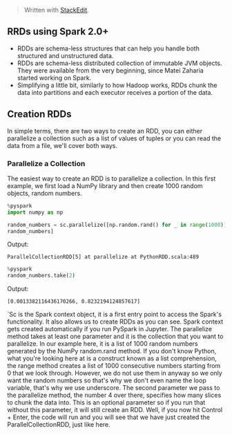 > Written with [StackEdit](https://stackedit.io/).
## RRDs using Spark 2.0+

- RDDs are schema-less structures that can help you handle both structured and unstructured data.
- RDDs are schema-less distributed collection of immutable JVM objects. They were available from the very beginning, since Matei Zaharia started working on Spark. 
- Simplifying a little bit, similarly to how Hadoop works, RDDs chunk the data into partitions and each executor receives a portion of the data. 

## Creation RDDs
In simple terms, there are two ways to create an RDD, you can either parallelize a collection such as a list of values of tuples or you can read the data from a file, we'll cover both ways.

### Parallelize a Collection
The easiest way to create an RDD is to parallelize a collection. In this first example, we first load a NumPy library and then create 1000 random objects, random numbers.

```python
%pyspark
import numpy as np

random_numbers = sc.parallelize([np.random.rand() for _ in range(1000)],4)
random_numbers]
```
Output:
```
ParallelCollectionRDD[5] at parallelize at PythonRDD.scala:489
```
```python
%pyspark
random_numbers.take(2)
```
Output:
```
[0.0013382116436170266, 0.8232194124857617]
```
`Sc is the Spark context object, it is a first entry point to access the Spark's functionality. It also allows us to create RDDs as you can see. Spark context gets created automatically if you run PySpark in Jupyter. The parallelize method takes at least one parameter and it is the collection that you want to parallelize. In our example here, it is a list of 1000 random numbers generated by the NumPy random.rand method. If you don't know Python, what you're looking here at is a construct known as a list comprehension, the range method creates a list of 1000 consecutive numbers starting from 0 that we look through. However, we do not use them in anyway so we only want the random numbers so that's why we don't even name the loop variable, that's why we use underscore. The second parameter we pass to the parallelize method, the number 4 over there, specifies how many slices to chunk the data into. This is an optional parameter so if you run that without this parameter, it will still create an RDD. Well, if you now hit Control + Enter, the code will run and you will see that we have just created the ParallelCollectionRDD, just like here.
<!--stackedit_data:
eyJoaXN0b3J5IjpbMTUxNTI3ODgzLC04MTE0NzgxNywxMTEwMD
AzMTcyXX0=
-->